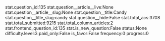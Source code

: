 stat.question_id:135
stat.question__article__live:None
stat.question__article__slug:None
stat.question__title:Candy
stat.question__title_slug:candy
stat.question__hide:False
stat.total_acs:3708
stat.total_submitted:9215
stat.total_column_articles:2
stat.frontend_question_id:135
stat.is_new_question:False
status:None
difficulty.level:3
paid_only:False
is_favor:False
frequency:0
progress:0
